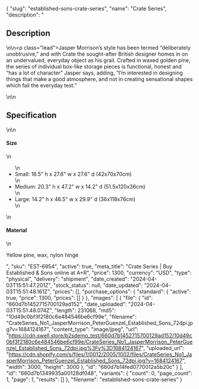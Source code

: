 {
  "slug": "established-sons-crate-series",
  "name": "Crate Series",
  "description": "<h2>Description</h2>\n<!-- split -->\n<p class=\"lead\">Jasper Morrison’s style has been termed “deliberately unobtrusive,” and with Crate the sought-after British designer homes in on an undervalued, everyday object as his grail. Crafted in waxed golden pine, the series of individual box-like storage pieces is functional, honest and “has a lot of character” Jasper says, adding, “I’m interested in designing things that make a good atmosphere, and not in creating sensational shapes which fail the everyday test.”</p>\n<!-- split -->\n<h2>Specification</h2>\n<!-- split -->\n<h4>Size</h4>\n<ul>\n<li>Small: 16.5\" h x 27.6\" w x 27.6\" d (42x70x70cm)</li>\n<li>Medium: 20.3\" h x 47.2\" w x 14.2\" d (51.5x120x36cm)</li>\n<li>Large: 14.2\" h x 46.5\" w x 29.9\" d (36x118x76cm)</li>\n</ul>\n<h4>Material</h4>\n<p>Yellow pine, wax, nylon hinge</p>",
  "sku": "EST-6954",
  "active": true,
  "meta_title": "Crate Series | Buy Established & Sons online at A+R",
  "price": 1300,
  "currency": "USD",
  "type": "physical",
  "delivery": "shipment",
  "date_created": "2024-04-03T15:51:47.201Z",
  "stock_status": null,
  "date_updated": "2024-04-03T15:51:48.161Z",
  "prices": [],
  "purchase_options": {
    "standard": {
      "active": true,
      "price": 1300,
      "prices": []
    }
  },
  "images": [
    {
      "file": {
        "id": "660d7b1452715700129ad152",
        "date_uploaded": "2024-04-03T15:51:48.074Z",
        "length": 231068,
        "md5": "10d49c0bf3f2180c6e484546be6cf99e",
        "filename": "CrateSeries_No1_JasperMorrison_PeterGuenzel_Established_Sons_72dpi.jpg?v=1684124167",
        "content_type": "image/jpeg",
        "url": "https://cdn.swell.store/b2sdemo_test/660d7b1452715700129ad152/10d49c0bf3f2180c6e484546be6cf99e/CrateSeries_No1_JasperMorrison_PeterGuenzel_Established_Sons_72dpi.jpg%3Fv%3D1684124167",
        "uploaded_url": "https://cdn.shopify.com/s/files/1/0012/2005/1002/files/CrateSeries_No1_JasperMorrison_PeterGuenzel_Established_Sons_72dpi.jpg?v=1684124167",
        "width": 3000,
        "height": 3000
      },
      "id": "660d7b14fed0770012a5b20c"
    }
  ],
  "id": "660d7b1349935a00128df048",
  "variants": {
    "count": 0,
    "page_count": 1,
    "page": 1,
    "results": []
  },
  "filename": "established-sons-crate-series"
}